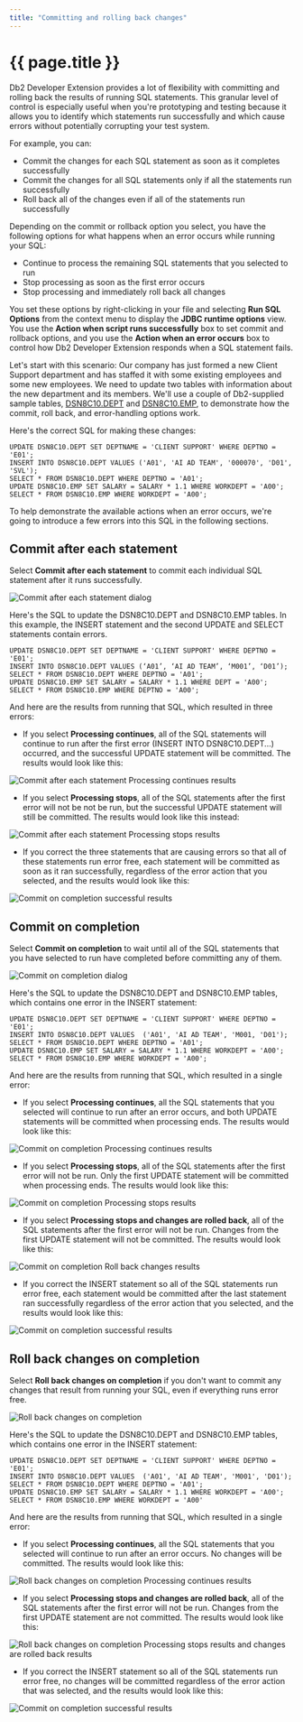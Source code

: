 ```yaml
---
title: "Committing and rolling back changes"
---
```


# {{ page.title }}

Db2 Developer Extension provides a lot of flexibility with committing and rolling back the results of running SQL statements. This granular level of control is especially useful when you're prototyping and testing because it allows you to identify which statements run successfully and which cause errors without potentially corrupting your test system.

For example, you can:

- Commit the changes for each SQL statement as soon as it completes successfully
- Commit the changes for all SQL statements only if all the statements run successfully
- Roll back all of the changes even if all of the statements run successfully

Depending on the commit or rollback option you select, you have the following options for what happens when an error occurs while running your SQL:

- Continue to process the remaining SQL statements that you selected to run
- Stop processing as soon as the first error occurs
- Stop processing and immediately roll back all changes

You set these options by right-clicking in your file and selecting **Run SQL Options** from the context menu to display the **JDBC runtime options** view. You use the **Action when script runs successfully** box to set commit and rollback options, and you use the **Action when an error occurs** box to control how Db2 Developer Extension responds when a SQL statement fails.

Let's start with this scenario: Our company has just formed a new Client Support department and has staffed it with some existing employees and some new employees. We need to update two tables with information about the new department and its members. We'll use a couple of Db2-supplied sample tables, [DSN8C10.DEPT](https://www.ibm.com/support/knowledgecenter/SSEPEK_13.0.0/intro/src/tpc/db2z_sampletablesdepartment.html) and [DSN8C10.EMP](https://www.ibm.com/support/knowledgecenter/SSEPEK_13.0.0/intro/src/tpc/db2z_sampletablesemployeemain.html), to demonstrate how the commit, roll back, and error-handling options work.

Here's the correct SQL for making these changes:

```
UPDATE DSN8C10.DEPT SET DEPTNAME = 'CLIENT SUPPORT' WHERE DEPTNO = 'E01';
INSERT INTO DSN8C10.DEPT VALUES ('A01', 'AI AD TEAM', '000070', 'D01', 'SVL');
SELECT * FROM DSN8C10.DEPT WHERE DEPTNO = 'A01';
UPDATE DSN8C10.EMP SET SALARY = SALARY * 1.1 WHERE WORKDEPT = 'A00';
SELECT * FROM DSN8C10.EMP WHERE WORKDEPT = 'A00';
```

To help demonstrate the available actions when an error occurs, we're going to introduce a few errors into this SQL in the following sections.

## Commit after each statement

Select **Commit after each statement** to commit each individual SQL statement after it runs successfully.

![Commit after each statement dialog]({{site.baseurl}}/assets/images/commit-rollback-commit-after-each-stmt.png)

Here's the SQL to update the DSN8C10.DEPT and DSN8C10.EMP tables. In this example, the INSERT statement and the second UPDATE and SELECT statements contain errors.

```
UPDATE DSN8C10.DEPT SET DEPTNAME = 'CLIENT SUPPORT' WHERE DEPTNO = 'E01';
INSERT INTO DSN8C10.DEPT VALUES (‘A01’, ‘AI AD TEAM’, ‘M001’, ‘D01’);
SELECT * FROM DSN8C10.DEPT WHERE DEPTNO = 'A01';
UPDATE DSN8C10.EMP SET SALARY = SALARY * 1.1 WHERE DEPT = 'A00';
SELECT * FROM DSN8C10.EMP WHERE DEPTNO = 'A00';
```

And here are the results from running that SQL, which resulted in three errors:

- If you select **Processing continues**, all of the SQL statements will continue to run after the first error (INSERT INTO DSN8C10.DEPT...) occurred, and the successful UPDATE statement will be committed. The results would look like this:

![Commit after each statement Processing continues results]({{site.baseurl}}/assets/images/commit-rollback-commit-after-each-stmt-processing-continues.png)

- If you select **Processing stops**, all of the SQL statements after the first error will not be not be run, but the successful UPDATE statement will still be committed. The results would look like this instead:

![Commit after each statement Processing stops results]({{site.baseurl}}/assets/images/commit-rollback-commit-after-each-stmt-processing-stops.png)

- If you correct the three statements that are causing errors so that all of these statements run error free, each statement will be committed as soon as it ran successfully, regardless of the error action that you selected, and the results would look like this:

![Commit on completion successful results]({{site.baseurl}}/assets/images/commit-rollback-successful-results.png)

## Commit on completion

Select **Commit on completion** to wait until all of the SQL statements that you have selected to run have completed before committing any of them.

![Commit on completion dialog]({{site.baseurl}}/assets/images/commit-rollback-commit-on-completion.png)

Here's the SQL to update the DSN8C10.DEPT and DSN8C10.EMP tables, which contains one error in the INSERT statement:

```
UPDATE DSN8C10.DEPT SET DEPTNAME = 'CLIENT SUPPORT' WHERE DEPTNO = 'E01';
INSERT INTO DSN8C10.DEPT VALUES  ('A01', 'AI AD TEAM', 'M001, 'D01');
SELECT * FROM DSN8C10.DEPT WHERE DEPTNO = 'A01';
UPDATE DSN8C10.EMP SET SALARY = SALARY * 1.1 WHERE WORKDEPT = 'A00';
SELECT * FROM DSN8C10.EMP WHERE WORKDEPT = 'A00';
```

And here are the results from running that SQL, which resulted in a single error:

- If you select **Processing continues**, all the SQL statements that you selected will continue to run after an error occurs, and both UPDATE statements will be committed when processing ends. The results would look like this:

![Commit on completion Processing continues results]({{site.baseurl}}/assets/images/commit-rollback-commit-on-completion-processing-continues.png)

- If you select **Processing stops**, all of the SQL statements after the first error will not be run. Only the first UPDATE statement will be committed when processing ends. The results would look like this:

![Commit on completion Processing stops results]({{site.baseurl}}/assets/images/commit-rollback-commit-on-completion-processing-stops.png)

- If you select **Processing stops and changes are rolled back**, all of the SQL statements after the first error will not be run. Changes from the first UPDATE statement will not be committed. The results would look like this:

![Commit on completion Roll back changes results]({{site.baseurl}}/assets/images/commit-rollback-commit-on-completion-rollback-changes.png)

- If you correct the INSERT statement so all of the SQL statements run error free, each statement would be committed after the last statement ran successfully regardless of the error action that you selected, and the results would look like this:

![Commit on completion successful results]({{site.baseurl}}/assets/images/commit-rollback-successful-results.png)

## Roll back changes on completion

Select **Roll back changes on completion** if you don't want to commit any changes that result from running your SQL, even if everything runs error free.

![Roll back changes on completion]({{site.baseurl}}/assets/images/commit-rollback-rollback-on-completion.png)

Here's the SQL to update the DSN8C10.DEPT and DSN8C10.EMP tables, which contains one error in the INSERT statement:

```
UPDATE DSN8C10.DEPT SET DEPTNAME = 'CLIENT SUPPORT' WHERE DEPTNO = 'E01';
INSERT INTO DSN8C10.DEPT VALUES  ('A01', 'AI AD TEAM', 'M001', 'D01');
SELECT * FROM DSN8C10.DEPT WHERE DEPTNO = 'A01';
UPDATE DSN8C10.EMP SET SALARY = SALARY * 1.1 WHERE WORKDEPT = 'A00';
SELECT * FROM DSN8C10.EMP WHERE WORKDEPT = 'A00'
```

And here are the results from running that SQL, which resulted in a single error:

- If you select **Processing continues**, all the SQL statements that you selected will continue to run after an error occurs. No changes will be committed. The results would look like this:

![Roll back changes on completion Processing continues results]({{site.baseurl}}/assets/images/commit-rollback-rollback-on-completion-processing-continues.png)

- If you select **Processing stops and changes are rolled back**, all of the SQL statements after the first error will not be run. Changes from the first UPDATE statement are not committed. The results would look like this:

![Roll back changes on completion Processing stops results and changes are rolled back results]({{site.baseurl}}/assets/images/commit-rollback-rollback-on-completion-processing-stops-rollback-changes.png)

- If you correct the INSERT statement so all of the SQL statements run error free, no changes will be committed regardless of the error action that was selected, and the results would look like this:

![Commit on completion successful results]({{site.baseurl}}/assets/images/commit-rollback-successful-results.png)

<!--- Add summary and links to other related articles --->
